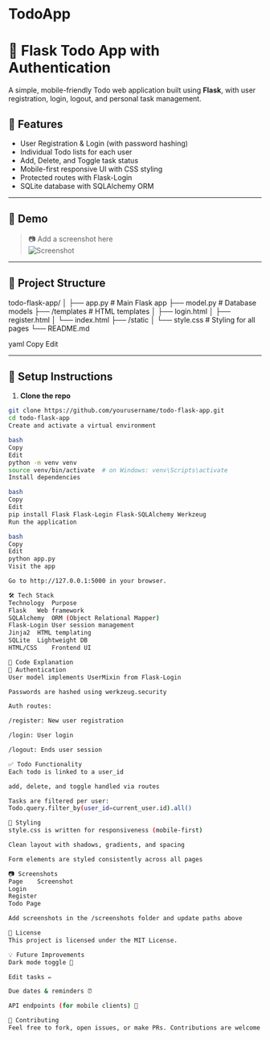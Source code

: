 # TodoApp
# 📝 Flask Todo App with Authentication

A simple, mobile-friendly Todo web application built using **Flask**, with user registration, login, logout, and personal task management.

## 🌟 Features

- User Registration & Login (with password hashing)
- Individual Todo lists for each user
- Add, Delete, and Toggle task status
- Mobile-first responsive UI with CSS styling
- Protected routes with Flask-Login
- SQLite database with SQLAlchemy ORM

---

## 🚀 Demo

> 📷 Add a screenshot here  
> ![Screenshot](screenshots/homepage.png)

---

## 📁 Project Structure

todo-flask-app/
│
├── app.py # Main Flask app
├── model.py # Database models
├── /templates # HTML templates
│ ├── login.html
│ ├── register.html
│ └── index.html
├── /static
│ └── style.css # Styling for all pages
└── README.md

yaml
Copy
Edit

---

## 🔧 Setup Instructions

1. **Clone the repo**

```bash
git clone https://github.com/yourusername/todo-flask-app.git
cd todo-flask-app
Create and activate a virtual environment

bash
Copy
Edit
python -m venv venv
source venv/bin/activate  # on Windows: venv\Scripts\activate
Install dependencies

bash
Copy
Edit
pip install Flask Flask-Login Flask-SQLAlchemy Werkzeug
Run the application

bash
Copy
Edit
python app.py
Visit the app

Go to http://127.0.0.1:5000 in your browser.

🛠 Tech Stack
Technology	Purpose
Flask	Web framework
SQLAlchemy	ORM (Object Relational Mapper)
Flask-Login	User session management
Jinja2	HTML templating
SQLite	Lightweight DB
HTML/CSS	Frontend UI

🧠 Code Explanation
🔐 Authentication
User model implements UserMixin from Flask-Login

Passwords are hashed using werkzeug.security

Auth routes:

/register: New user registration

/login: User login

/logout: Ends user session

✅ Todo Functionality
Each todo is linked to a user_id

add, delete, and toggle handled via routes

Tasks are filtered per user:
Todo.query.filter_by(user_id=current_user.id).all()

🎨 Styling
style.css is written for responsiveness (mobile-first)

Clean layout with shadows, gradients, and spacing

Form elements are styled consistently across all pages

📷 Screenshots
Page	Screenshot
Login	
Register	
Todo Page	

Add screenshots in the /screenshots folder and update paths above

📝 License
This project is licensed under the MIT License.

💡 Future Improvements
Dark mode toggle 🌙

Edit tasks ✏️

Due dates & reminders ⏰

API endpoints (for mobile clients) 📱

🤝 Contributing
Feel free to fork, open issues, or make PRs. Contributions are welcome!